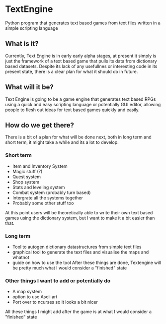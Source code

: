 # TextEngine
Python program that generates text based games from text files written in a simple scripting language

## What is it?
Currently, Text Engine is in early early alpha stages, at present it simply is just the framework of a text based game that pulls its data from dictionary based datasets. Despite its lack of any usefullnes or interesting code in its present state, there is a clear plan for what it should do in future.

## What will it be?
Text Engine is going to be a game engine that generates text based RPGs using a quick and easy scripting language or potentially GUI editor, allowing people to flesh out ideas for text based games quickly and easily.

## How do we get there?
There is a bit of a plan for what will be done next, both in long term and short term, it might take a while and its a lot to develop.
### Short term
* Item and Inventory System
* Magic stuff (?)
* Quest system
* Shop system
* Stats and leveling system
* Combat system (probably turn based)
* Intergrate all the systems together
* Probably some other stuff too

At this point users will be theoretically able to write their own text based games using the dictionary system, but I want to make it a bit easier than that.
### Long term
* Tool to autogen dictionary datastructures from simple text files
* graphical tool to generate the text files and visualise the maps and whatnot
* guide on how to use the tool
After these things are done, Textengine will be pretty much what I would consider a "finished" state
### Other things I want to add or potentially do
* A map system
* option to use Ascii art
* Port over to ncurses so it looks a bit nicer

All these things I might add after the game is at what I would consider a "finished" state
